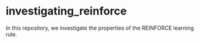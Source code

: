 # investigating_reinforce
In this repository, we investigate the properties of the REINFORCE learning rule.
